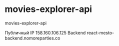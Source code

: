 # movies-explorer-api
movies-explorer-api

Публичный IP 158.160.106.125
Backend react-mesto-backend.nomoreparties.co
